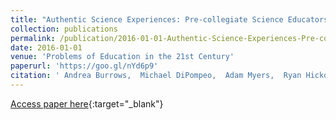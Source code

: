 ```yaml
---
title: "Authentic Science Experiences: Pre-collegiate Science Educators&apos; successes And Challenges During Professional Development"
collection: publications
permalink: /publication/2016-01-01-Authentic-Science-Experiences-Pre-collegiate-Science-Educators-successes-And-Challenges-During-Professional-Development
date: 2016-01-01
venue: 'Problems of Education in the 21st Century'
paperurl: 'https://goo.gl/nYd6p9'
citation: ' Andrea Burrows,  Michael DiPompeo,  Adam Myers,  Ryan Hickox,  Mike Borowczak,  Debbie French,  Andria Schwortz, &quot;Authentic Science Experiences: Pre-collegiate Science Educators&amp;apos; successes And Challenges During Professional Development.&quot; Problems of Education in the 21st Century, 2016.'
---
```

[Access paper here](https://goo.gl/nYd6p9){:target="_blank"}
